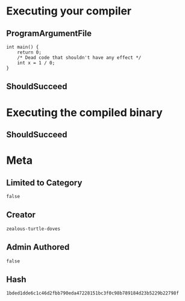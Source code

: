 # Executing your compiler

## ProgramArgumentFile

```
int main() {
	return 0;
	/* Dead code that shouldn't have any effect */
	int x = 1 / 0;
}
```

## ShouldSucceed

# Executing the compiled binary

## ShouldSucceed

# Meta

## Limited to Category

```
false
```

## Creator

```
zealous-turtle-doves
```

## Admin Authored

```
false
```

## Hash

```
1bded1dde6c1c46d2fbb790eda47228151bc3f0c98b789184d23b5229b22798f
```
